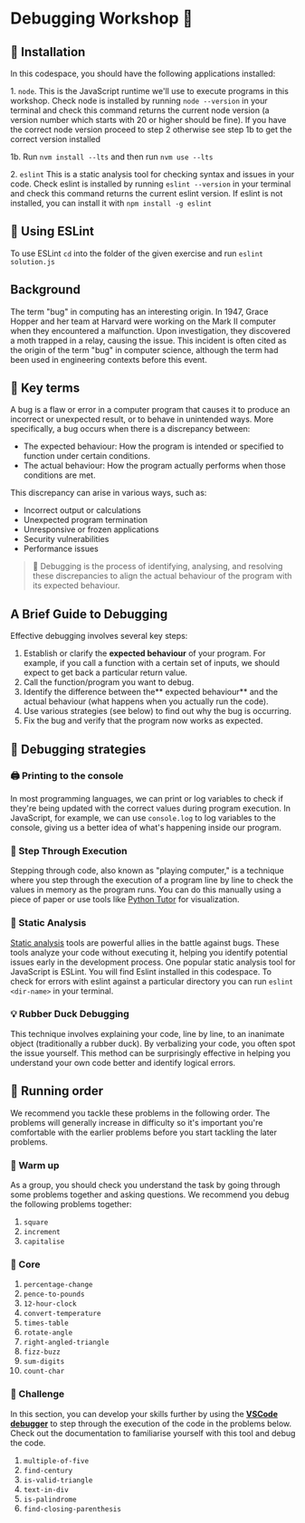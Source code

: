 # Debugging Workshop 🐛

## 🧰 Installation

In this codespace, you should have the following applications installed:

1\. `node`. This is the JavaScript runtime we'll use to execute programs in this workshop. Check node is installed by running `node --version` in your terminal and check this command returns the current node version (a version number which starts with 20 or higher should be fine). If you have the correct node version proceed to step 2 otherwise see step 1b to get the correct version installed

1b. Run `nvm install --lts` and then run `nvm use --lts`

2\. `eslint` This is a static analysis tool for checking syntax and issues in your code. Check eslint is installed by running `eslint --version` in your terminal and check this command returns the current eslint version. If eslint is not installed, you can install it with ```npm install -g eslint```

## 🧰 Using ESLint

To use ESLint `cd` into the folder of the given exercise and run `eslint solution.js`

## Background

The term "bug" in computing has an interesting origin. In 1947, Grace Hopper and her team at Harvard were working on the Mark II computer when they encountered a malfunction. Upon investigation, they discovered a moth trapped in a relay, causing the issue. This incident is often cited as the origin of the term "bug" in computer science, although the term had been used in engineering contexts before this event.

## 📖 Key terms

A bug is a flaw or error in a computer program that causes it to produce an incorrect or unexpected result, or to behave in unintended ways. More specifically, a bug occurs when there is a discrepancy between:

- The expected behaviour: How the program is intended or specified to function under certain conditions.
- The actual behaviour: How the program actually performs when those conditions are met.

This discrepancy can arise in various ways, such as:

- Incorrect output or calculations
- Unexpected program termination
- Unresponsive or frozen applications
- Security vulnerabilities
- Performance issues

> 🔑 Debugging is the process of identifying, analysing, and resolving these discrepancies to align the actual behaviour of the program with its expected behaviour.

## A Brief Guide to Debugging

Effective debugging involves several key steps:

1. Establish or clarify the **expected behaviour** of your program.
   For example, if you call a function with a certain set of inputs, we should expect to get back a particular return value.
2. Call the function/program you want to debug.
3. Identify the difference between the** expected behaviour** and the actual behaviour (what happens when you actually run the code).
4. Use various strategies (see below) to find out why the bug is occurring.
5. Fix the bug and verify that the program now works as expected.

## 🧭 Debugging strategies

### 🖨️ Printing to the console

In most programming languages, we can print or log variables to check if they're being updated with the correct values during program execution. In JavaScript, for example, we can use `console.log` to log variables to the console, giving us a better idea of what's happening inside our program.

### 👣 Step Through Execution

Stepping through code, also known as "playing computer," is a technique where you step through the execution of a program line by line to check the values in memory as the program runs. You can do this manually using a piece of paper or use tools like [Python Tutor](https://pythontutor.com/visualize.html#mode=edit) for visualization.

### 🔬 Static Analysis

[Static analysis](https://www.perforce.com/blog/sca/what-static-analysis#static-01) tools are powerful allies in the battle against bugs. These tools analyze your code without executing it, helping you identify potential issues early in the development process. One popular static analysis tool for JavaScript is ESLint. You will find Eslint installed in this codespace. To check for errors with eslint against a particular directory you can run `eslint <dir-name>` in your terminal.

### 💡 Rubber Duck Debugging

This technique involves explaining your code, line by line, to an inanimate object (traditionally a rubber duck). By verbalizing your code, you often spot the issue yourself. This method can be surprisingly effective in helping you understand your own code better and identify logical errors.

## 🎢 Running order

We recommend you tackle these problems in the following order. The problems will generally increase in difficulty so it's important you're comfortable with the earlier problems before you start tackling the later problems.

### 🍵 Warm up

As a group, you should check you understand the task by going through some problems together and asking questions. We recommend you debug the following problems together:

1. `square`
1. `increment`
1. `capitalise`

### 🍎 Core

1. `percentage-change`
1. `pence-to-pounds`
1. `12-hour-clock`
1. `convert-temperature`
1. `times-table`
1. `rotate-angle`
1. `right-angled-triangle`
1. `fizz-buzz`
1. `sum-digits`
1. `count-char`

### 🧠 Challenge

In this section, you can develop your skills further by using the [**VSCode debugger**](https://code.visualstudio.com/docs/editor/debugging) to step through the execution of the code in the problems below. Check out the documentation to familiarise yourself with this tool and debug the code.

1. `multiple-of-five`
1. `find-century`
1. `is-valid-triangle`
1. `text-in-div`
1. `is-palindrome`
1. `find-closing-parenthesis`
